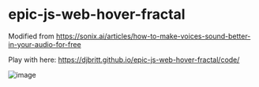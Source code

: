 # epic-js-web-hover-fractal

Modified from https://sonix.ai/articles/how-to-make-voices-sound-better-in-your-audio-for-free

Play with here: https://djbritt.github.io/epic-js-web-hover-fractal/code/

![image](https://user-images.githubusercontent.com/28036018/215660495-1eee63d6-b031-4bf0-a4d2-97bee693d3b2.png)
